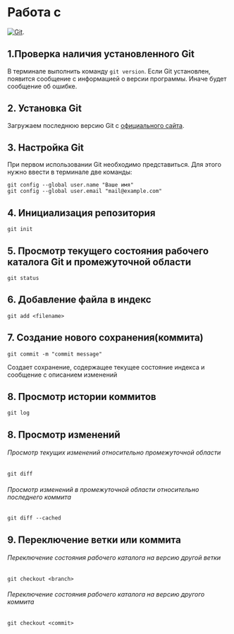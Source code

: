 # Работа с

[![Git](https://git-scm.com/images/logo@2x.png)](https://pages.github.com/).

## 1.Проверка наличия установленного Git

В терминале выполнить команду `git version`. 
Если Git установлен, появится сообщение с информацией о версии программы. Иначе будет сообщение об ошибке.

## 2. Установка Git
Загружаем последнюю версию Git с [официального сайта](https://git-scm.com/downloads).

## 3. Настройка Git
При первом использовании Git необходимо представиться. Для этого нужно ввести в терминале две команды: 
```
git config --global user.name "Ваше имя"
git config --global user.email "mail@example.com"
```

## 4. Инициализация репозитория
```
git init
```

## 5. Просмотр текущего состояния рабочего каталога Git и промежуточной области
```
git status
```

## 6. Добавление файла в индекс
```
git add <filename>
```

## 7. Создание нового сохранения(коммита)
```
git commit -m "commit message"
```
Создает сохранение, содержащее текущее состояние индекса и сообщение с описанием изменений

## 8. Просмотр истории коммитов
```
git log
```

## 8. Просмотр изменений
###### Просмотр текущих изменений относительно промежуточной области
```
git diff
```

###### Просмотр изменений в промежуточной области относительно последнего коммита
```
git diff --cached
```

## 9. Переключение ветки или коммита
###### Переключение состояния рабочего каталога на версию другой ветки
```
git checkout <branch>
```

###### Переключение состояния рабочего каталога на версию другого коммита
```
git checkout <commit>
```
